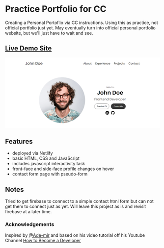 # Practice Portfolio for CC
Creating a Personal Portoflio via CC instructions. Using this as practice, not official portfolio just yet. May eventually turn into official personal portfolio website, but we'll just have to wait and see.

## <a href="https://cc-practice-portfolio.netlify.app/">Live Demo Site</a>
<kbd><a href="https://cc-practice-portfolio.netlify.app/"><img src="./assets/img/screenshot-ld.png" alt="screenshot of live demo site"></a></kbd>

## Features
- deployed via Netlify
- basic HTML, CSS and JavaScript
- includes javascript interactivity task
- front-face and side-face profile changes on hover
- contact form page with pseudo-form

## Notes
Tried to get firebase to connect to a simple contact html form but can not get them to connect just as yet. Will leave this project as is and revisit firebase at a later time.

### Acknowledgements
Inspired by <a href="https://github.com/Ade-mir">@Ade-mir</a> and based on his video tutorial off his Youtube Channel <a href="https://youtu.be/ldwlOzRvYOU">How to Become a Developer</a>
